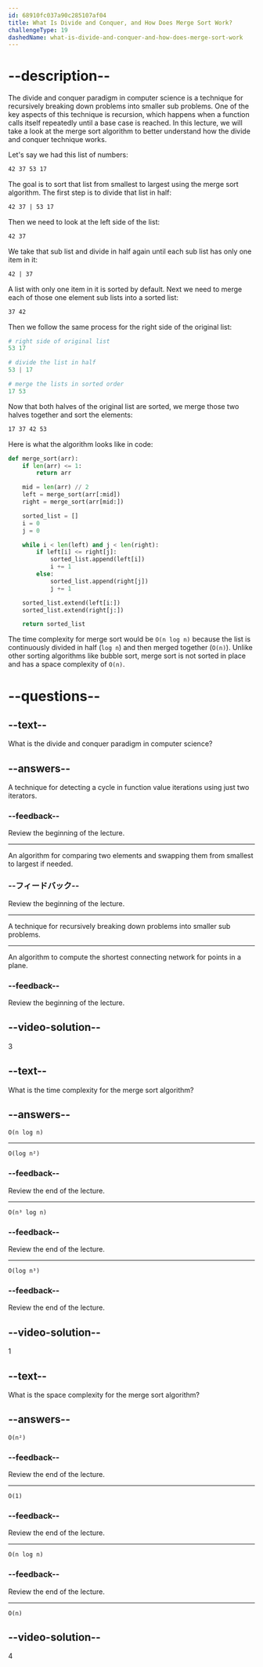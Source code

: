 ```yaml
---
id: 68910fc037a90c285107af04
title: What Is Divide and Conquer, and How Does Merge Sort Work?
challengeType: 19
dashedName: what-is-divide-and-conquer-and-how-does-merge-sort-work
---
```


# --description--

The divide and conquer paradigm in computer science is a technique for recursively breaking down problems into smaller sub problems. One of the key aspects of this technique is recursion, which happens when a function calls itself repeatedly until a base case is reached. In this lecture, we will take a look at the merge sort algorithm to better understand how the divide and conquer technique works.

Let's say we had this list of numbers:

```md
42 37 53 17
```

The goal is to sort that list from smallest to largest using the merge sort algorithm. The first step is to divide that list in half:

```md
42 37 | 53 17
```

Then we need to look at the left side of the list:

```md
42 37
```

We take that sub list and divide in half again until each sub list has only one item in it:

```md
42 | 37
```

A list with only one item in it is sorted by default. Next we need to merge each of those one element sub lists into a sorted list:

```md
37 42
```

Then we follow the same process for the right side of the original list:

```py
# right side of original list
53 17

# divide the list in half
53 | 17

# merge the lists in sorted order
17 53
```

Now that both halves of the original list are sorted, we merge those two halves together and sort the elements:

```markdown
17 37 42 53
```

Here is what the algorithm looks like in code:

```py
def merge_sort(arr):
    if len(arr) <= 1:
        return arr

    mid = len(arr) // 2
    left = merge_sort(arr[:mid])
    right = merge_sort(arr[mid:])

    sorted_list = []
    i = 0
    j = 0

    while i < len(left) and j < len(right):
        if left[i] <= right[j]:
            sorted_list.append(left[i])
            i += 1
        else:
            sorted_list.append(right[j])
            j += 1

    sorted_list.extend(left[i:])
    sorted_list.extend(right[j:])

    return sorted_list
```

The time complexity for merge sort would be `O(n log n)` because the list is continuously divided in half (`log n`) and then merged together (`O(n)`). Unlike other sorting algorithms like bubble sort, merge sort is not sorted in place and has a space complexity of `O(n)`.

# --questions--

## --text--

What is the divide and conquer paradigm in computer science?

## --answers--

A technique for detecting a cycle in function value iterations using just two iterators.

### --feedback--

Review the beginning of the lecture.

---

An algorithm for comparing two elements and swapping them from smallest to largest if needed.

### --フィードバック--

Review the beginning of the lecture.

---

A technique for recursively breaking down problems into smaller sub problems.

---

An algorithm to compute the shortest connecting network for points in a plane.

### --feedback--

Review the beginning of the lecture.

## --video-solution--

3

## --text--

What is the time complexity for the merge sort algorithm?

## --answers--

`O(n log n)`

---

`O(log n²)`

### --feedback--

Review the end of the lecture.

---

`O(n³ log n)`

### --feedback--

Review the end of the lecture.

---

`O(log n³)`

### --feedback--

Review the end of the lecture.

## --video-solution--

1

## --text--

What is the space complexity for the merge sort algorithm?

## --answers--

`O(n²)`

### --feedback--

Review the end of the lecture.

---

`O(1)`

### --feedback--

Review the end of the lecture.

---

`O(n log n)`

### --feedback--

Review the end of the lecture.

---

`O(n)`

## --video-solution--

4

